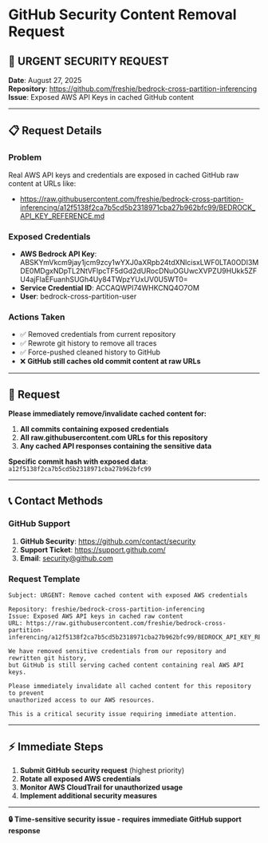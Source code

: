# GitHub Security Content Removal Request

## 🚨 URGENT SECURITY REQUEST

**Date**: August 27, 2025  
**Repository**: https://github.com/freshie/bedrock-cross-partition-inferencing  
**Issue**: Exposed AWS API Keys in cached GitHub content

---

## 📋 **Request Details**

### **Problem**
Real AWS API keys and credentials are exposed in cached GitHub raw content at URLs like:
- https://raw.githubusercontent.com/freshie/bedrock-cross-partition-inferencing/a12f5138f2ca7b5cd5b2318971cba27b962bfc99/BEDROCK_API_KEY_REFERENCE.md

### **Exposed Credentials**
- **AWS Bedrock API Key**: ABSKYmVkcm9jay1jcm9zcy1wYXJ0aXRpb24tdXNlcisxLWF0LTA0ODI3MDE0MDgxNDpTL2NtVFlpcTF5dGd2dURocDNuOGUwcXVPZU9HUkk5ZFU4ajFlaEFuanhSUGh4Uy84TWpzYUxUV0U5WT0=
- **Service Credential ID**: ACCAQWPI74WHKCNQ4O7OM
- **User**: bedrock-cross-partition-user

### **Actions Taken**
- ✅ Removed credentials from current repository
- ✅ Rewrote git history to remove all traces
- ✅ Force-pushed cleaned history to GitHub
- ❌ **GitHub still caches old commit content at raw URLs**

---

## 🎯 **Request**

**Please immediately remove/invalidate cached content for:**

1. **All commits containing exposed credentials**
2. **All raw.githubusercontent.com URLs for this repository**
3. **Any cached API responses containing the sensitive data**

**Specific commit hash with exposed data**: `a12f5138f2ca7b5cd5b2318971cba27b962bfc99`

---

## 📞 **Contact Methods**

### **GitHub Support**
1. **GitHub Security**: https://github.com/contact/security
2. **Support Ticket**: https://support.github.com/
3. **Email**: security@github.com

### **Request Template**
```
Subject: URGENT: Remove cached content with exposed AWS credentials

Repository: freshie/bedrock-cross-partition-inferencing
Issue: Exposed AWS API keys in cached raw content
URL: https://raw.githubusercontent.com/freshie/bedrock-cross-partition-inferencing/a12f5138f2ca7b5cd5b2318971cba27b962bfc99/BEDROCK_API_KEY_REFERENCE.md

We have removed sensitive credentials from our repository and rewritten git history, 
but GitHub is still serving cached content containing real AWS API keys. 

Please immediately invalidate all cached content for this repository to prevent 
unauthorized access to our AWS resources.

This is a critical security issue requiring immediate attention.
```

---

## ⚡ **Immediate Steps**

1. **Submit GitHub security request** (highest priority)
2. **Rotate all exposed AWS credentials** 
3. **Monitor AWS CloudTrail for unauthorized usage**
4. **Implement additional security measures**

---

**🔒 Time-sensitive security issue - requires immediate GitHub support response**